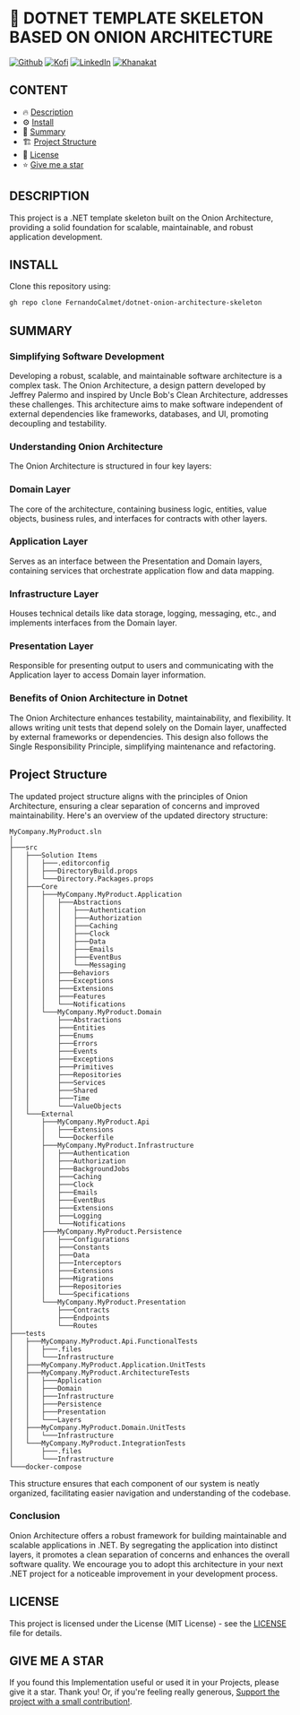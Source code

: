 # 🦄 DOTNET TEMPLATE SKELETON BASED ON ONION ARCHITECTURE

[![Github][github-shield]][github-url]
[![Kofi][kofi-shield]][kofi-url]
[![LinkedIn][linkedin-shield]][linkedin-url]
[![Khanakat][khanakat-shield]][khanakat-url]

## CONTENT

* 🔥 [Description](#description)
* ⚙️ [Install](#install)
* 📓 [Summary](#summary)
* 🏗️ [Project Structure](#project-structure)
* 📄 [License](#license)
* ⭐️ [Give me a star](#give-me-a-star)

## DESCRIPTION

This project is a .NET template skeleton built on the Onion Architecture, providing a solid foundation for scalable, maintainable, and robust application development.

## INSTALL

Clone this repository using:

```bash
gh repo clone FernandoCalmet/dotnet-onion-architecture-skeleton
```

## SUMMARY

### Simplifying Software Development
Developing a robust, scalable, and maintainable software architecture is a complex task. The Onion Architecture, a design pattern developed by Jeffrey Palermo and inspired by Uncle Bob's Clean Architecture, addresses these challenges. This architecture aims to make software independent of external dependencies like frameworks, databases, and UI, promoting decoupling and testability.

### Understanding Onion Architecture
The Onion Architecture is structured in four key layers:

### Domain Layer
The core of the architecture, containing business logic, entities, value objects, business rules, and interfaces for contracts with other layers.

### Application Layer
Serves as an interface between the Presentation and Domain layers, containing services that orchestrate application flow and data mapping.

### Infrastructure Layer
Houses technical details like data storage, logging, messaging, etc., and implements interfaces from the Domain layer.

### Presentation Layer
Responsible for presenting output to users and communicating with the Application layer to access Domain layer information.

### Benefits of Onion Architecture in Dotnet
The Onion Architecture enhances testability, maintainability, and flexibility. It allows writing unit tests that depend solely on the Domain layer, unaffected by external frameworks or dependencies. This design also follows the Single Responsibility Principle, simplifying maintenance and refactoring.

## Project Structure
The updated project structure aligns with the principles of Onion Architecture, ensuring a clear separation of concerns and improved maintainability. Here's an overview of the updated directory structure:

```
MyCompany.MyProduct.sln
│
├───src
│   ├───Solution Items
│   │   ├───.editorconfig
│   │   ├───DirectoryBuild.props
│   │   └───Directory.Packages.props
│   ├───Core
│   │   ├───MyCompany.MyProduct.Application
│   │   │   ├───Abstractions
│   │   │   │   ├───Authentication
│   │   │   │   ├───Authorization
│   │   │   │   ├───Caching
│   │   │   │   ├───Clock
│   │   │   │   ├───Data
│   │   │   │   ├───Emails
│   │   │   │   ├───EventBus
│   │   │   │   └───Messaging
│   │   │   ├───Behaviors
│   │   │   ├───Exceptions
│   │   │   ├───Extensions
│   │   │   ├───Features
│   │   │   └───Notifications
│   │   └───MyCompany.MyProduct.Domain
│   │       ├───Abstractions
│   │       ├───Entities
│   │       ├───Enums
│   │       ├───Errors
│   │       ├───Events
│   │       ├───Exceptions
│   │       ├───Primitives
│   │       ├───Repositories
│   │       ├───Services
│   │       ├───Shared
│   │       ├───Time
│   │       └───ValueObjects
│   └───External
│       ├───MyCompany.MyProduct.Api
│       │   ├───Extensions
│       │   └───Dockerfile
│       ├───MyCompany.MyProduct.Infrastructure
│       │   ├───Authentication
│       │   ├───Authorization
│       │   ├───BackgroundJobs
│       │   ├───Caching
│       │   ├───Clock
│       │   ├───Emails
│       │   ├───EventBus
│       │   ├───Extensions
│       │   ├───Logging
│       │   └───Notifications
│       ├───MyCompany.MyProduct.Persistence
│       │   ├───Configurations
│       │   ├───Constants
│       │   ├───Data
│       │   ├───Interceptors
│       │   ├───Extensions
│       │   ├───Migrations
│       │   ├───Repositories
│       │   └───Specifications
│       └───MyCompany.MyProduct.Presentation
│           ├───Contracts
│           ├───Endpoints
│           └───Routes
├───tests
│   ├───MyCompany.MyProduct.Api.FunctionalTests
│   │   ├───.files
│   │   └───Infrastructure
│   ├───MyCompany.MyProduct.Application.UnitTests
│   ├───MyCompany.MyProduct.ArchitectureTests
│   │   ├───Application
│   │   ├───Domain
│   │   ├───Infrastructure
│   │   ├───Persistence
│   │   ├───Presentation
│   │   └───Layers
│   ├───MyCompany.MyProduct.Domain.UnitTests
│   │   └───Infrastructure
│   └───MyCompany.MyProduct.IntegrationTests
│       ├───.files
│       └───Infrastructure
└───docker-compose
```

This structure ensures that each component of our system is neatly organized, facilitating easier navigation and understanding of the codebase.

### Conclusion
Onion Architecture offers a robust framework for building maintainable and scalable applications in .NET. By segregating the application into distinct layers, it promotes a clean separation of concerns and enhances the overall software quality. We encourage you to adopt this architecture in your next .NET project for a noticeable improvement in your development process.

## LICENSE
This project is licensed under the License (MIT License) - see the [LICENSE](LICENSE) file for details.

## GIVE ME A STAR
If you found this Implementation useful or used it in your Projects, please give it a star. Thank you! Or, if you're feeling really generous, [Support the project with a small contribution!](https://ko-fi.com/fernandocalmet).

<!--- reference style links --->
[github-shield]: https://img.shields.io/badge/-@fernandocalmet-%23181717?style=flat-square&logo=github
[github-url]: https://github.com/fernandocalmet
[kofi-shield]: https://img.shields.io/badge/-@fernandocalmet-%231DA1F2?style=flat-square&logo=kofi&logoColor=ff5f5f
[kofi-url]: https://ko-fi.com/fernandocalmet
[linkedin-shield]: https://img.shields.io/badge/-fernandocalmet-blue?style=flat-square&logo=Linkedin&logoColor=white&link=https://www.linkedin.com/in/fernandocalmet
[linkedin-url]: https://www.linkedin.com/in/fernandocalmet
[khanakat-shield]: https://img.shields.io/badge/khanakat.com-brightgreen?style=flat-square
[khanakat-url]: https://khanakat.com
